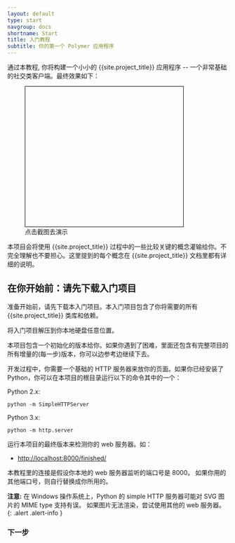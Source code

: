 ```yaml
---
layout: default
type: start
navgroup: docs
shortname: Start
title: 入门教程
subtitle: 你的第一个 Polymer 应用程序
---
```


<style>
#download-button {
  background: #4285f4;
  color: #fff;
  font-size: 18px;
  fill: #fff;
}
#download-button:hover {
  background: #2a56c6;
}
#download-button::shadow #ripple {
  color: #fff;
}
.unquote-link {
  max-width: 360px;
}
.unquote-image {
  background-image: url(/images/tutorial/finished.png);
  background-size: cover;
  background-position: top;
  width: 360px;
  height: 320px;
  border: 1px solid black;
}
</style>

通过本教程, 你将构建一个小小的 {{site.project_title}} 应用程序 -- 一个非常基础的社交类客户端。最终效果如下：

<figure layout vertical center>
  <a href="/samples/tutorial/finished/index.html" layout horizontal flex class="unquote-link">
    <div class="unquote-image" flex></div>
  </a>
  <figcaption>
    点击截图去演示
  </figcaption>
</figure>

本项目会将使用 {{site.project_title}} 过程中的一些比较关键的概念灌输给你。不完全理解也不要担心。这里提到的每个概念在 {{site.project_title}} 文档里都有详细的说明。

## 在你开始前：请先下载入门项目

准备开始前，请先下载本入门项目。本入门项目包含了你将需要的所有 {{site.project_title}} 类库和依赖。

<p layout horizontal center-justified>
  <a href="https://github.com/Polymer/polymer-tutorial/archive/master.zip">
    <paper-button icon="file-download" id="download-button" raisedButton label="下载入门项目" onclick="downloadStarter()"></paper-button>
  </a>
</p>

将入门项目解压到你本地硬盘任意位置。

本项目包含一个初始化的版本给你。如果你遇到了困难，里面还包含有完整项目的所有增量的(每一步)版本，你可以边参考边继续下去。

开发过程中，你需要一个基础的 HTTP 服务器来放你的页面。如果你已经安装了 Python，你可以在本项目的根目录运行以下的命令其中的一个：

Python 2.x:

    python -m SimpleHTTPServer

Python 3.x:

    python -m http.server

运行本项目的最终版本来检测你的 web 服务器。如：

-  [http://localhost:8000/finished/](http://localhost:8000/finished/)

本教程里的连接是假设你本地的 web 服务器监听的端口号是 8000。
如果你用的其他端口号，则自行替换成你所用的。

**注意:** 在 Windows 操作系统上，Python 的 simple HTTP 服务器可能对 SVG 图片的 MIME type 支持有误。
如果图片无法渲染，尝试使用其他的 web 服务器。
{: .alert .alert-info }

### 下一步

<a href="/docs/start/tutorial/step-1.html">
  <paper-button icon="arrow-forward" label="步骤 1: 搭建 app 的结构" raisedButton></paper-button>
</a>

